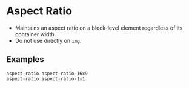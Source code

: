 # Aspect Ratio

- Maintains an aspect ratio on a block-level element regardless of its container width.
- Do not use directly on `img`.

## Examples

<div class="pa3 ba b-gray-300 mb4">
    <div class="row">
        <div class="col w-1/2">
            <div>
                <div class="aspect-ratio aspect-ratio-16x9 cover" style="background:url(https://placebear.com/420/320?image=2"></div>
                <code class="mt1 clipboard">aspect-ratio aspect-ratio-16x9</code>
            </div>
        </div>
        <div class="col w-1/2">
            <div>
                <div class="aspect-ratio aspect-ratio-1x1 cover" style="background:url(https://placebear.com/420/320?image=2"></div>
                <code class="mt1 clipboard">aspect-ratio aspect-ratio-1x1</code>
            </div>
        </div>
    </div>
</div>